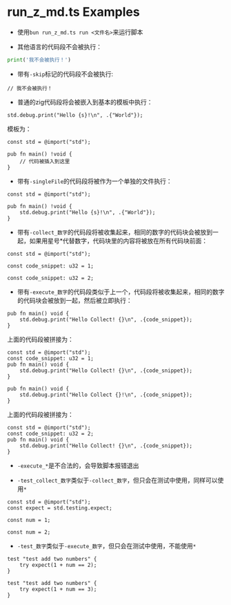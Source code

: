 # run_z_md.ts Examples

- 使用`bun run_z_md.ts run <文件名>`来运行脚本

- 其他语言的代码段不会被执行：

```python
print('我不会被执行！')
```

- 带有`-skip`标记的代码段不会被执行:

```zig -skip
// 我不会被执行！
```

- 普通的zig代码段将会被嵌入到基本的模板中执行：

```zig
std.debug.print("Hello {s}!\n", .{"World"});
```

模板为：
```zig -skip
const std = @import("std");

pub fn main() !void {
    // 代码被插入到这里
}
```

- 带有`-singleFile`的代码段将被作为一个单独的文件执行：

```zig -singleFile
const std = @import("std");

pub fn main() !void {
    std.debug.print("Hello {s}!\n", .{"World"});
}
```

- 带有`-collect_数字`的代码段将被收集起来，相同的数字的代码块会被放到一起，如果用星号*代替数字，代码块里的内容将被放在所有代码块前面：

```zig -collect_*
const std = @import("std");
```

```zig -collect_1
const code_snippet: u32 = 1;
```

```zig -collect_2
const code_snippet: u32 = 2;
```

- 带有`-execute_数字`的代码段类似于上一个，代码段将被收集起来，相同的数字的代码块会被放到一起，然后被立即执行：

```zig -execute_1
pub fn main() void {
    std.debug.print("Hello Collect! {}\n", .{code_snippet});
}
```

上面的代码段被拼接为：
```zig -skip
const std = @import("std");
const code_snippet: u32 = 1;
pub fn main() void {
    std.debug.print("Hello Collect! {}\n", .{code_snippet});
}
```

```zig -execute_2
pub fn main() void {
    std.debug.print("Hello Collect {}!\n", .{code_snippet});
}
```

上面的代码段被拼接为：
```zig -skip
const std = @import("std");
const code_snippet: u32 = 2;
pub fn main() void {
    std.debug.print("Hello Collect! {}\n", .{code_snippet});
}
```

- `-execute_*`是不合法的，会导致脚本报错退出

- `-test_collect_数字`类似于`-collect_数字`，但只会在测试中使用，同样可以使用`*`

```zig -test_collect_*
const std = @import("std");
const expect = std.testing.expect;
```

```zig -test_collect_1
const num = 1;
```

```zig -test_collect_2
const num = 2;
```

- `-test_数字`类似于`-execute_数字`，但只会在测试中使用，不能使用`*`

```zig -test_1
test "test add two numbers" {
    try expect(1 + num == 2);
}
```

```zig -test_2
test "test add two numbers" {
    try expect(1 + num == 3);
}
```
